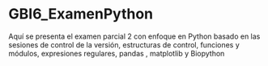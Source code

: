 # GBI6_ExamenPython
Aquí se presenta el examen parcial 2 con enfoque en Python basado en las sesiones de control de la versión, estructuras de control, funciones y módulos, expresiones regulares, pandas , matplotlib y Biopython
